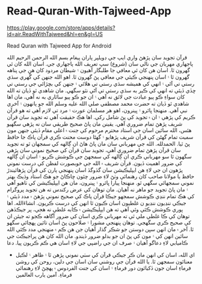 # Read-Quran-With-Tajweed-App

https://play.google.com/store/apps/details?id=air.ReadWithTajweed&hl=en&gl=US

Read Quran with Tajweed App for Android

قرآن تجويد سان پڙهڻ واري ايپ جي ڊويلپر پاران پيغام
بسم الله الرحمن الرحيم
الله ٻاجھاري مھربان جي نالي سان (شروع)
سڀ تعريف الله ٻاجهاري جي. اسان الله کان ئي گهرون ٿا. اسان هن کان ئي معافي جا طلبگار آهيون ۽ شيطان مردود کان هن جي پناهه گهرون ٿا ۽ اسان پنهنجي ڪيئي جي معافي پڻ گهرون ٿا. اهو الله جنهن کي گُهري سڌي رستي تي آڻي ۽ انهي کي هميشه سڌي رستي تي هلائي ۽ جنهن کي بڇڙائي جي رستي تي ڇڏي ڏيئي ته انهي کي ڪير به سڌي رستي تي آڻي نٿو سگهي. مان شاهدي ٿو ڏيان ته الله کان سواءِ ڪو ٻيو عبادت جي لائق نه آهي ۽ ان جو ڪو ٻيو ساٿاري به نه آهي، مان اها شاهدي ٿو ڏيان ته حضرت محمد مصطفي صلي الله عليه وسلم الله جو ٻانهون ۽ آخري نبي آهي.
منهنجا ڀائرو ۽ ڀينرون، اهو هر مسلمان عورت ۽ مرد تي لازم آهي ته هو قرآن  ڪريم کي  پڙهي ۽ ان ۾ تجويد کي پڻ شامل رکي. اها هڪ حقيقت آهي ته تجويد سان قرآن شريف پڙهڻ تمام ضروري آهي. يقينن مان پاڻ صحيح طريقي سان نه پڙهي سگهيو هئس، الله سائين اسان جي استاد محترم مرحوم کي جنت ۾ اعلي مقام ڏيئي جنهن مون سميت تمام گهڻن کي قرآن شريف پڙهايو ۽ گهڻا دوست محنت ڪري قرآن پاڪ جا حافظ پڻ ٿيا. الحمدلله. الله جي مهرباني سان مان پاڻ هاڻ ان ڳالهه کي سمجهان ٿو ته تجويد سان قرآن پڙهڻ تمام ضروري آهي، تجويد سان قرآن کي صحيح نموني سان پڙهي سگهون ٿا سو مهرباني ڪري ان ڳالهه کي سمجهڻ جي ڪوشش ڪريو ۽ اسان ان ڳالهه کي ضرور اهميت ڏيون. قرآن شريف ۾ الله جي خوبصورت لفظن کي درست نموني پڙهون ان جي لاءِ هن ايپليڪيشن سان گڏوگڏ اسان پنهنجي ٻارن کي قرآن پڙهائيندڙ  حافظ يا مولانا صاحب کان رهنمائي وٺڻ لاءِ ضرور چئون ڇاڪاڻ جو هڪ استاد وڌيڪ بهتر نموني سمجهائي سگهي ٿو.
منهنجا پيارا ڀائرو ۽ ڀينرون، مان هن ايپليڪيشن کي ٺاهيو آهي ۽ مان پاڻ تجويد جو ماهر نه آهيان. مان توهان کي عرض رکندس ته هن تجويد پروگرام کي هڪ تمام ننڍي ڪوشش سمجهو جيڪا قرآن پاڪ کي صحيح نموني پڙهڻ ۾ مدد ڏيئي ۽ جيڪي ننڍيون ننڍيو ن غلطيون اسان ڪيون ٿا انهن کي درست ڪريون. انشاءَالله.
اها پوري ڪوشش ڪئي وئي آهي ته هن ايپليڪيشن ۾ ڪابه غلطي نه هجي، پر جيڪڏهن توهان کي ڪا غلطي ملي ٿي ته مهرباني ڪري اسان کي ضرور آگاهه ڪجو ته جيئن ان کي صحيح ڪري سگهجي. توهان پنهنجي مشورا ۽ صلاحون پڻ اسان تائين پهچائي سگهو ٿا. 
آخر ۾ مان انهن سڀن دوستن جو شڪر گذار آهيان جن هن ڪم ۾ منهنجي مدد ڪئي الله سائين انهن کي ۽ مون کي پڻ ان جو بدلو ضرور ڏيندو.
مان الله کان هن پراجيڪٽ جي ڪاميابي لاءِ دعاگو آهيان ۽ صرف ان جي راضپي جي لاءِ اسان هي ڪم ڪريون پيا.
دعا
* اي الله، اسان کي انهن مان ڪر جيڪي قرآن کي سٺي نموني پڙهن ٿا ۽ ظاهر ۽ لڪيل معنائون سمجهن ٿا. يا الله قرآن جي روشني سان اسان جي دلين، روحن کي روشن فرماءِ اسان جون ڏکيائون دور فرماءِ ۽ اسان کي جنت الفردوس ۾ پهچڻ لاءِ رهنمائي فرماءِ. آمين يارب العالمين


